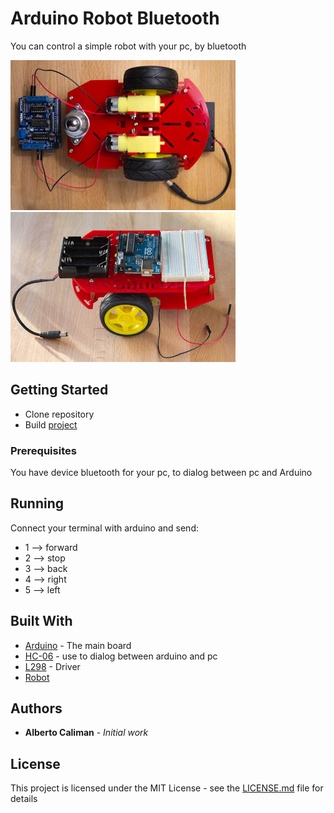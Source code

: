 # Arduino Robot Bluetooth

You can control a simple robot with your pc, by bluetooth

![Screenshot](Photo/arduino-robot-15.png)
![Screenshot](Photo/arduino-robot-22.png)

## Getting Started

* Clone repository 
* Build [project](https://easyeda.com/Cali/ArduinoRobotBT-37a42a51a4864142bf4c3ce0ec6453b9)

### Prerequisites

You have device bluetooth for your pc, to dialog between pc and Arduino


## Running

Connect your terminal with arduino and send:
* 1 --> forward
* 2 --> stop
* 3 --> back
* 4 --> right
* 5 --> left

## Built With

* [Arduino](https://www.arduino.cc/) - The main board
* [HC-06](https://it.aliexpress.com/item/Free-Shipping-hc-06-HC-06-RF-Wireless-Bluetooth-Transceiver-Slave-Module-RS232-TTL-to-UART/32501958088.html?spm=a2g0y.search0104.3.1.312dd51d9YayfX&ws_ab_test=searchweb0_0,searchweb201602_4_10152_10151_10065_10068_10344_10342_10343_10340_10341_10084_10083_10304_10615_10307_10302_10059_10184_10314_10534_100031_10604_10103_10142,searchweb201603_32,ppcSwitch_5&algo_expid=68ba93f8-a51d-4009-8730-a471549e6dba-0&algo_pvid=68ba93f8-a51d-4009-8730-a471549e6dba&priceBeautifyAB=4) - use to dialog between arduino and pc
* [L298](https://it.aliexpress.com/item/New-Dual-H-Bridge-DC-Stepper-Motor-Drive-Controller-Board-Module-L298N-for-arduino/32581976321.html?spm=a2g0y.search0104.3.8.20a28babFLwviR&ws_ab_test=searchweb0_0,searchweb201602_4_10152_10151_10065_10068_10344_10342_10343_10340_10341_10084_10083_10304_10615_10307_10302_10059_10184_10314_10534_100031_10604_10103_10142,searchweb201603_32,ppcSwitch_5&algo_expid=e8833564-f10b-4baa-b416-3fcfac0df67b-0&algo_pvid=e8833564-f10b-4baa-b416-3fcfac0df67b&priceBeautifyAB=4) - Driver
* [Robot](https://it.aliexpress.com/item/Free-shipping-Smart-car-chassis-Tracing-car-The-robot-car-chassis-With-code-disc-tachometer-Four/32554236304.html?spm=a2g0y.search0104.3.155.69f74552PByprh&ws_ab_test=searchweb0_0,searchweb201602_4_10152_10151_10065_10068_10344_10342_10343_10340_10341_10084_10083_10304_10615_10307_10302_10059_10184_10314_10534_100031_10604_10103_10142,searchweb201603_32,ppcSwitch_5&algo_expid=55fefe23-5b09-475c-9504-f33765f96550-22&algo_pvid=55fefe23-5b09-475c-9504-f33765f96550&priceBeautifyAB=4)


## Authors

* **Alberto Caliman** - *Initial work*


## License

This project is licensed under the MIT License - see the [LICENSE.md](LICENSE.md) file for details

